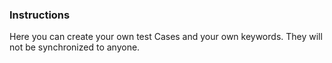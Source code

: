 ### Instructions

Here you can create your own test Cases and your own keywords.
They will not be synchronized to anyone.